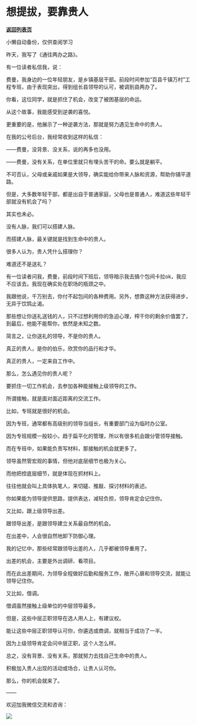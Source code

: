 # 想提拔，要靠贵人

[**返回列表页**](/gzh/费曼的小茶馆)

小懒自动备份，仅供查阅学习

昨天，我写了《通往两办之路》。

  

有一位读者私信我，说：

  

费曼，我身边的一位年轻朋友，是乡镇基层干部。前段时间参加“百县千镇万村”工程专班，由于表现突出，得到组长县领导的认可，被调到县两办了。

  

你看，这位同学，就是抓住了机会，改变了被困基层的命运。

  

从这个故事，我能感受到逆袭的喜悦。

  

更重要的是，他展示了一种逆袭方法，那就是努力遇见生命中的贵人。

  

在我的公号后台，我经常收到这样的私信：

  

——费曼，没背景、没关系，说的再多也没用。

  

——费曼，没有关系，在单位里就只有埋头苦干的命。要么就是躺平。

  

不可否认，父母或亲戚如果是大领导，确实能给你带来人脉和资源，帮助你铺平道路。

  

但是，大多数年轻干部，都是出自于普通家庭，父母也是普通人，难道这些年轻干部就没有机会了吗？

  

其实也未必。

  

没有人脉，我们可以搭建人脉。

  

而搭建人脉，最关键就是找到生命中的贵人。

  

很多人认为，贵人凭什么搭理你？

  

难道还不是送礼？

  

有一位读者问我，费曼，前段时间下班后，领导暗示我去搞个包间卡拉ok，我应不应该去。我现在确实处在职场的瓶颈之中。

  

我跟他说，千万别去，你付不起包间的各种费用。另外，想靠这种方法获得进步，无异于饮鸩止渴。

  

那些想让你送礼送钱的人，只不过想利用你的急迫心理，榨干你的剩余价值罢了，到最后，他能不能帮你，依然是未知之数。

  

简言之，让你送礼的领导，不是你的贵人。

  

真正的贵人，是你的伯乐，欣赏你的品行和才华。

  

真正的贵人，一定来自工作中。

  

那么，怎么遇见你的贵人呢？

  

要抓住一切工作机会，去参加各种能接触上级领导的工作。

  

所谓接触，就是面对面近距离的交流工作。

  

比如，专班就是很好的机会。

  

因为专班，通常都有高级别的领导当组长，有重要部门设为临时办公室。

  

因为专班规模一般较小，趋于扁平化的管理，所以有很多机会跟分管领导接触。

  

而在专班中，如果能负责写材料，那接触的机会就更多了。

  

领导虽然管宏观的事情，但他对底层细节也极为关心。

  

而他把控底层细节，就是体现在抓材料上。

  

往往他就会叫上具体执笔人，来切磋、推敲、探讨材料的表述。

  

你如果能为领导提供思路，提供表达，减轻负担，领导肯定会记住你。

  

又比如，跟上级领导出差。

  

跟领导出差，是跟领导建立关系最自然的机会。

  

在出差中，人会很自然地卸下防御心理。

  

我的记忆中，那些经常跟领导出差的人，几乎都被领导重用了。

  

出差的机会，主要是外出调研、看项目。

  

而在此出差期间，为领导全程做好后勤和服务工作，敞开心扉和领导交流，就能让领导记住你。

  

又比如，借调。

  

借调虽然接触上级单位的中层领导最多。

  

但是，这些中层正职领导在选人用人上，有建议权。

  

能让这些中层正职领导认可你，你遴选或商调，就相当于成功了一半。

  

因为上级领导肯定会问中层正职，这个人怎么样。

  

总之，没有背景、没有关系，那就努力去找自己生命中的贵人。

  

积极加入贵人出现的活动或场合，让贵人认可你。

  

那么，你的机会就来了。

  

——

  

欢迎加我微信交流和咨询：

  

![](https://mmbiz.qpic.cn/mmbiz_png/4ufdCXwkRAp6Yv4iaMZI6cJYfJz6tMsmkSbPuf9YOMDD91aAOCuLsG2OFgVsk3kckjrKoymloq949licXdWEVpibQ/640?wx_fmt=png)​

